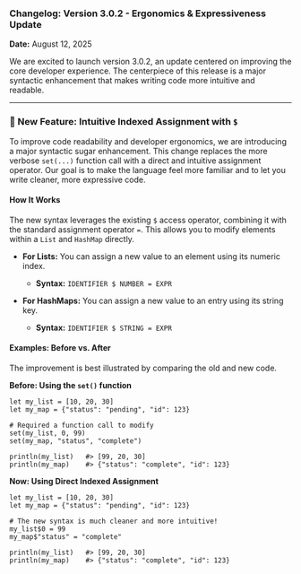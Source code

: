 ### **Changelog: Version 3.0.2 - Ergonomics & Expressiveness Update**

**Date:** August 12, 2025

We are excited to launch version 3.0.2, an update centered on improving the core developer experience. The centerpiece of this release is a major syntactic enhancement that makes writing code more intuitive and readable.

---

### 🚀 New Feature: Intuitive Indexed Assignment with `$`

To improve code readability and developer ergonomics, we are introducing a major syntactic sugar enhancement. This change replaces the more verbose `set(...)` function call with a direct and intuitive assignment operator. Our goal is to make the language feel more familiar and to let you write cleaner, more expressive code.

#### **How It Works**

The new syntax leverages the existing `$` access operator, combining it with the standard assignment operator `=`. This allows you to modify elements within a `List` and `HashMap` directly.

*   **For Lists:** You can assign a new value to an element using its numeric index.
    *   **Syntax:** `IDENTIFIER $ NUMBER = EXPR`

*   **For HashMaps:** You can assign a new value to an entry using its string key.
    *   **Syntax:** `IDENTIFIER $ STRING = EXPR`

#### **Examples: Before vs. After**

The improvement is best illustrated by comparing the old and new code.

**Before: Using the `set()` function**
```
let my_list = [10, 20, 30]
let my_map = {"status": "pending", "id": 123}

# Required a function call to modify
set(my_list, 0, 99)
set(my_map, "status", "complete")

println(my_list)   #> [99, 20, 30]
println(my_map)    #> {"status": "complete", "id": 123}
```

**Now: Using Direct Indexed Assignment**
```
let my_list = [10, 20, 30]
let my_map = {"status": "pending", "id": 123}

# The new syntax is much cleaner and more intuitive!
my_list$0 = 99
my_map$"status" = "complete"

println(my_list)   #> [99, 20, 30]
println(my_map)    #> {"status": "complete", "id": 123}
```
